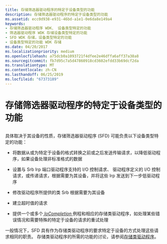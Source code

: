 ```yaml
---
title: 存储筛选器驱动程序的特定于设备类型的功能
description: 存储筛选器驱动程序的特定于设备类型的功能
ms.assetid: ecc0d938-e931-46bd-a1e1-0e6da8e149a4
keywords:
- 存储筛选器驱动程序 WDK、 设备类型特定的功能
- 筛选器驱动程序 WDK 存储设备类型特定的功能
- SFD WDK 存储，设备类型特定的功能
- 设备类型特定的功能 WDK 存储
ms.date: 04/20/2017
ms.localizationpriority: medium
ms.openlocfilehash: a75dcb0a1093721f4dfee2e46dffa6aff37a38a8
ms.sourcegitcommit: fb7d95c7a5d47860918cd3602efdd33b69dcf2da
ms.translationtype: MT
ms.contentlocale: zh-CN
ms.lasthandoff: 06/25/2019
ms.locfileid: "67373189"
---
```

# <a name="storage-filter-drivers-device-type-specific-functionality"></a>存储筛选器驱动程序的特定于设备类型的功能


## <span id="ddk_storage_filter_drivers_device_type_specific_functionality_kg"></span><span id="DDK_STORAGE_FILTER_DRIVERS_DEVICE_TYPE_SPECIFIC_FUNCTIONALITY_KG"></span>


具体取决于其设备的性质，存储筛选器驱动程序 (SFD) 可能负责以下设备类型特定的功能：

-   将数据从或为特定于设备的格式转换之前或之后发送传输请求，以降低驱动程序，如果设备处理非标准格式的数据

-   设置与 Srb Irp 端口驱动程序支持的 I/O 控制请求、 驱动程序定义的 I/O 控制请求，或传递请求，根据需要为其设备，并将这些 Irp 发送到下一步低驱动程序

-   修改驱动程序所提供的类 Srb 根据需要为其设备

-   建立超时值的请求

-   提供一个或多个[ *IoCompletion* ](https://docs.microsoft.com/windows-hardware/drivers/ddi/content/wdm/nc-wdm-io_completion_routine)例程和相应的存储类驱动程序，如处理某些错误情况和需要特殊的特定于设备的请求的重试处理

一般情况下，SFD 具有作为存储类驱动程序的要求特定于设备的方式处理这些请求相同的职责。 存储类驱动程序的所需的功能的讨论，请参阅[存储类驱动程序](storage-class-drivers.md)。

 

 




